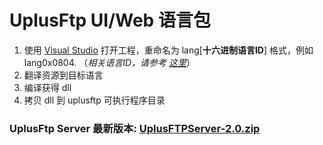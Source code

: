 # UplusFtp UI/Web 语言包

 1) 使用 [Visual Studio](https://visualstudio.microsoft.com/) 打开工程，重命名为 lang[__十六进制语言ID__] 格式，例如 lang0x0804. （*相关语言ID，请参考 [这里](https://docs.microsoft.com/en-us/windows-hardware/manufacture/desktop/available-language-packs-for-windows)*）
 2) 翻译资源到目标语言
 3) 编译获得 dll
 4) 拷贝 dll 到 uplusftp 可执行程序目录
  
### UplusFtp Server 最新版本: [UplusFTPServer-2.0.zip](http://uplusware.net/download/UplusFTPServer-2.0.zip)
